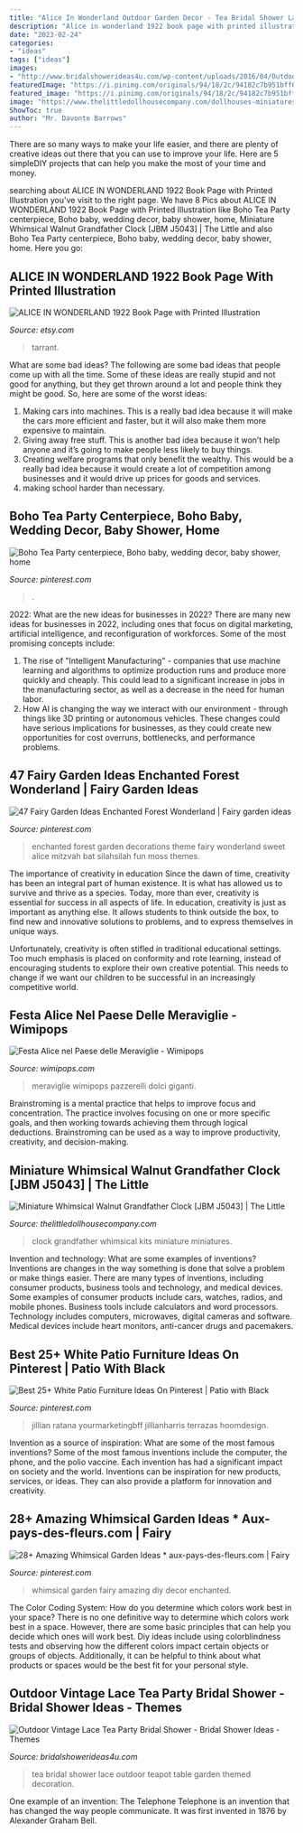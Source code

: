 ```yaml
---
title: "Alice In Wonderland Outdoor Garden Decor - Tea Bridal Shower Lace Outdoor Teapot Table Garden Themed Decoration"
description: "Alice in wonderland 1922 book page with printed illustration"
date: "2023-02-24"
categories:
- "ideas"
tags: ["ideas"]
images:
- "http://www.bridalshowerideas4u.com/wp-content/uploads/2016/04/Outdoor-Vintage-Lace-Tea-Party-Bridal-Shower-Teapot-Art.jpg"
featuredImage: "https://i.pinimg.com/originals/94/18/2c/94182c7b951bff6c875bed4bfaf6603b.jpg"
featured_image: "https://i.pinimg.com/originals/94/18/2c/94182c7b951bff6c875bed4bfaf6603b.jpg"
image: "https://www.thelittledollhousecompany.com/dollhouses-miniatures-furniture-kits/images/manufacturers18/JBM_J5043.gif"
ShowToc: true
author: "Mr. Davonte Barrows"
---
```



There are so many ways to make your life easier, and there are plenty of creative ideas out there that you can use to improve your life. Here are 5 simpleDIY projects that can help you make the most of your time and money.

	

		
searching about ALICE IN WONDERLAND 1922 Book Page with Printed Illustration you've visit to the right page. We have 8 Pics about ALICE IN WONDERLAND 1922 Book Page with Printed Illustration like Boho Tea Party centerpiece, Boho baby, wedding decor, baby shower, home, Miniature Whimsical Walnut Grandfather Clock [JBM J5043] | The Little and also Boho Tea Party centerpiece, Boho baby, wedding decor, baby shower, home. Here you go:
		
    
## ALICE IN WONDERLAND 1922 Book Page With Printed Illustration

<img loading=lazy src="https://img1.etsystatic.com/011/0/6199577/il_570xN.467684517_kqfp.jpg" onerror="this.onerror=null;this.src='https://tse2.mm.bing.net/th?id=OIP.ERBanEfSXoWUk-DhmcVzkwHaKD&amp;pid=15.1';" alt="ALICE IN WONDERLAND 1922 Book Page with Printed Illustration">

_Source: etsy.com_

>tarrant. 

	

What are some bad ideas?
The following are some bad ideas that people come up with all the time. Some of these ideas are really stupid and not good for anything, but they get thrown around a lot and people think they might be good. So, here are some of the worst ideas:
1) Making cars into machines. This is a really bad idea because it will make the cars more efficient and faster, but it will also make them more expensive to maintain.
2) Giving away free stuff. This is another bad idea because it won’t help anyone and it’s going to make people less likely to buy things.
3) Creating welfare programs that only benefit the wealthy. This would be a really bad idea because it would create a lot of competition among businesses and it would drive up prices for goods and services.
4) making school harder than necessary.

    
## Boho Tea Party Centerpiece, Boho Baby, Wedding Decor, Baby Shower, Home

<img loading=lazy src="https://i.pinimg.com/736x/06/79/dd/0679dd2a75b5b682c64eee9557e2b6f2.jpg" onerror="this.onerror=null;this.src='https://tse1.mm.bing.net/th?id=OIP.mD29pPJnrmHDzqzaVUMfnQHaJ4&amp;pid=15.1';" alt="Boho Tea Party centerpiece, Boho baby, wedding decor, baby shower, home">

_Source: pinterest.com_

>. 

	

2022: What are the new ideas for businesses in 2022?
There are many new ideas for businesses in 2022, including ones that focus on digital marketing, artificial intelligence, and reconfiguration of workforces. Some of the most promising concepts include: 
1. The rise of "Intelligent Manufacturing" - companies that use machine learning and algorithms to optimize production runs and produce more quickly and cheaply. This could lead to a significant increase in jobs in the manufacturing sector, as well as a decrease in the need for human labor. 
2. How AI is changing the way we interact with our environment - through things like 3D printing or autonomous vehicles. These changes could have serious implications for businesses, as they could create new opportunities for cost overruns, bottlenecks, and performance problems. 

    
## 47 Fairy Garden Ideas Enchanted Forest Wonderland | Fairy Garden Ideas

<img loading=lazy src="https://i.pinimg.com/originals/1d/90/3a/1d903a3906fffd3970b018d32aedcab0.jpg" onerror="this.onerror=null;this.src='https://tse1.mm.bing.net/th?id=OIP.dxxdYo3yceNFTOvFU1jFoQHaLH&amp;pid=15.1';" alt="47 Fairy Garden Ideas Enchanted Forest Wonderland | Fairy garden ideas">

_Source: pinterest.com_

>enchanted forest garden decorations theme fairy wonderland sweet alice mitzvah bat silahsilah fun moss themes. 

	

The importance of creativity in education
Since the dawn of time, creativity has been an integral part of human existence. It is what has allowed us to survive and thrive as a species. Today, more than ever, creativity is essential for success in all aspects of life.
In education, creativity is just as important as anything else. It allows students to think outside the box, to find new and innovative solutions to problems, and to express themselves in unique ways.

Unfortunately, creativity is often stifled in traditional educational settings. Too much emphasis is placed on conformity and rote learning, instead of encouraging students to explore their own creative potential. This needs to change if we want our children to be successful in an increasingly competitive world.

    
## Festa Alice Nel Paese Delle Meraviglie - Wimipops

<img loading=lazy src="https://www.wimipops.com/img/cms/festa-alice-nelPaese-delle-.jpg" onerror="this.onerror=null;this.src='https://tse1.mm.bing.net/th?id=OIP.LzX51Uu_SX1hu1L-0YkT9wHaJ4&amp;pid=15.1';" alt="Festa Alice nel Paese delle Meraviglie - Wimipops">

_Source: wimipops.com_

>meraviglie wimipops pazzerelli dolci giganti. 

	

Brainstroming is a mental practice that helps to improve focus and concentration. The practice involves focusing on one or more specific goals, and then working towards achieving them through logical deductions. Brainstroming can be used as a way to improve productivity, creativity, and decision-making.

    
## Miniature Whimsical Walnut Grandfather Clock [JBM J5043] | The Little

<img loading=lazy src="https://www.thelittledollhousecompany.com/dollhouses-miniatures-furniture-kits/images/manufacturers18/JBM_J5043.gif" onerror="this.onerror=null;this.src='https://tse1.mm.bing.net/th?id=OIP.AjCIuzVly1mBt3bQmab58AHaMV&amp;pid=15.1';" alt="Miniature Whimsical Walnut Grandfather Clock [JBM J5043] | The Little">

_Source: thelittledollhousecompany.com_

>clock grandfather whimsical kits miniature miniatures. 

	

Invention and technology: What are some examples of inventions?
Inventions are changes in the way something is done that solve a problem or make things easier. There are many types of inventions, including consumer products, business tools and technology, and medical devices. Some examples of consumer products include cars, watches, radios, and mobile phones. Business tools include calculators and word processors. Technology includes computers, microwaves, digital cameras and software. Medical devices include heart monitors, anti-cancer drugs and pacemakers.

    
## Best 25+ White Patio Furniture Ideas On Pinterest | Patio With Black

<img loading=lazy src="https://i.pinimg.com/originals/94/18/2c/94182c7b951bff6c875bed4bfaf6603b.jpg" onerror="this.onerror=null;this.src='https://tse3.mm.bing.net/th?id=OIP.puxy9EFCT6SElyGkzA6HmgHaLH&amp;pid=15.1';" alt="Best 25+ White Patio Furniture Ideas On Pinterest | Patio with Black">

_Source: pinterest.com_

>jillian ratana yourmarketingbff jillianharris terrazas hoomdesign. 

	

Invention as a source of inspiration: What are some of the most famous inventions?
Some of the most famous inventions include the computer, the phone, and the polio vaccine. Each invention has had a significant impact on society and the world. Inventions can be inspiration for new products, services, or ideas. They can also provide a platform for innovation and creativity.

    
## 28+ Amazing Whimsical Garden Ideas * Aux-pays-des-fleurs.com | Fairy

<img loading=lazy src="https://i.pinimg.com/736x/ce/1b/ec/ce1bec487331f1f5d32020ddc2818ce3.jpg" onerror="this.onerror=null;this.src='https://tse1.mm.bing.net/th?id=OIP._EaLBSqXZXzjv1al8x58WAHaK9&amp;pid=15.1';" alt="28+ Amazing Whimsical Garden Ideas * aux-pays-des-fleurs.com | Fairy">

_Source: pinterest.com_

>whimsical garden fairy amazing diy decor enchanted. 

	

The Color Coding System: How do you determine which colors work best in your space?
There is no one definitive way to determine which colors work best in a space. However, there are some basic principles that can help you decide which ones will work best. Diy ideas include using colorblindness tests and observing how the different colors impact certain objects or groups of objects. Additionally, it can be helpful to think about what products or spaces would be the best fit for your personal style.

    
## Outdoor Vintage Lace Tea Party Bridal Shower - Bridal Shower Ideas - Themes

<img loading=lazy src="http://www.bridalshowerideas4u.com/wp-content/uploads/2016/04/Outdoor-Vintage-Lace-Tea-Party-Bridal-Shower-Teapot-Art.jpg" onerror="this.onerror=null;this.src='https://tse2.mm.bing.net/th?id=OIP.KD5vTVx-TU6hmaaMzGlkDwHaLH&amp;pid=15.1';" alt="Outdoor Vintage Lace Tea Party Bridal Shower - Bridal Shower Ideas - Themes">

_Source: bridalshowerideas4u.com_

>tea bridal shower lace outdoor teapot table garden themed decoration. 

	

One example of an invention: The Telephone
Telephone is an invention that has changed the way people communicate. It was first invented in 1876 by Alexander Graham Bell.

